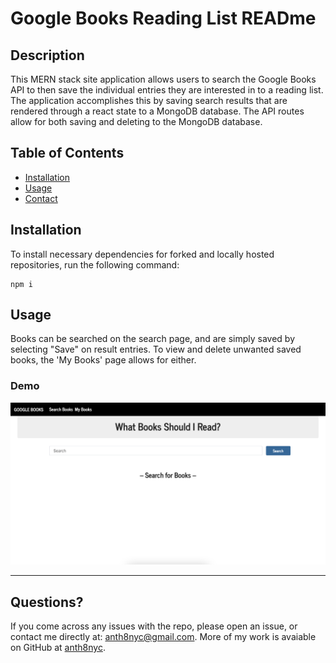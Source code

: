 # Google Books Reading List READme


## Description
This MERN stack site application allows users to search the Google Books API to then save the individual entries they are interested in to a reading list. The application accomplishes this by saving search results that are rendered through a react state to a MongoDB database. The API routes allow for both saving and deleting to the MongoDB database.
## Table of Contents
- [Installation](#installation)
- [Usage](#usage)
- [Contact](##questions?)

## Installation
To install necessary dependencies for forked and locally hosted repositories, run the following command:

    npm i

## Usage
Books can be searched on the search page, and are simply saved by selecting "Save" on result entries. To view and delete unwanted saved books, the 'My Books' page allows for either.
### Demo
![Site Demo showing search bar from site](./models/gbookdemo.png)

---  

## Questions?
If you come across any issues with the repo, please open an issue, or contact me directly at: anth8nyc@gmail.com. More of my work is avaiable on GitHub at [anth8nyc](https://github.com/anth8nyc/).

